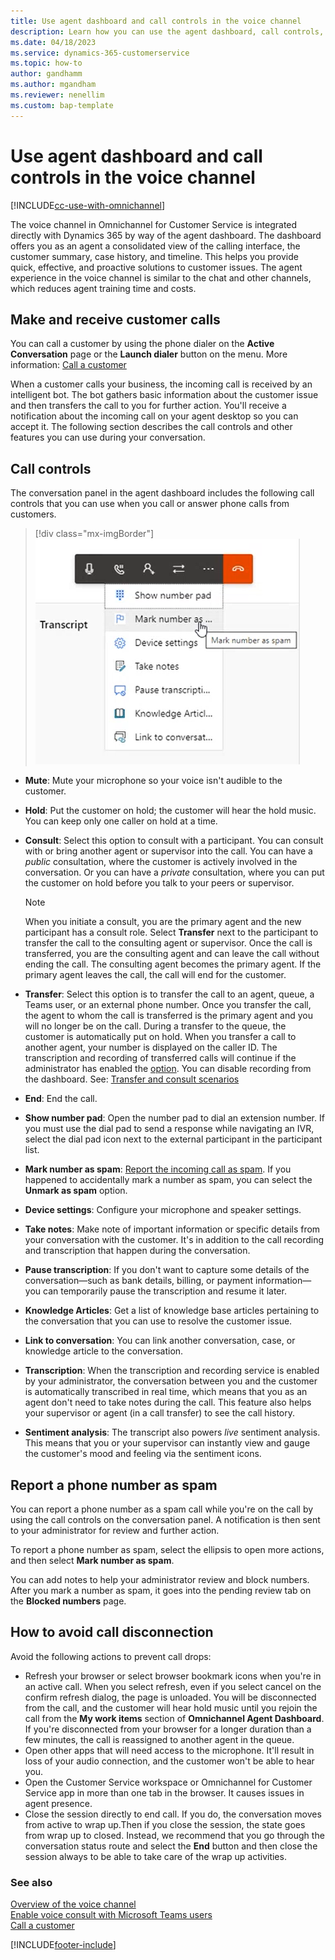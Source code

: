 ```yaml
---
title: Use agent dashboard and call controls in the voice channel
description: Learn how you can use the agent dashboard, call controls, and make and receive customer calls in Omnichannel for Customer Service.
ms.date: 04/18/2023
ms.service: dynamics-365-customerservice
ms.topic: how-to
author: gandhamm
ms.author: mgandham
ms.reviewer: nenellim
ms.custom: bap-template
---
```


# Use agent dashboard and call controls in the voice channel

[!INCLUDE[cc-use-with-omnichannel](../includes/cc-use-with-omnichannel.md)]

The voice channel in Omnichannel for Customer Service is integrated directly with Dynamics 365 by way of the agent dashboard. The dashboard offers you as an agent a consolidated view of the calling interface, the customer summary, case history, and timeline. This helps you provide quick, effective, and proactive solutions to customer issues. The agent experience in the voice channel is similar to the chat and other channels, which reduces agent training time and costs.

## Make and receive customer calls

You can call a customer by using the phone dialer on the **Active Conversation** page or the **Launch dialer** button on the menu. More information: [Call a customer](voice-channel-call-customer.md)

When a customer calls your business, the incoming call is received by an intelligent bot. The bot gathers basic information about the customer issue and then transfers the call to you for further action. You'll receive a notification about the incoming call on your agent desktop so you can accept it. The following section describes the call controls and other features you can use during your conversation.

## Call controls

The conversation panel in the agent dashboard includes the following call controls that you can use when you call or answer phone calls from customers.

> [!div class="mx-imgBorder"]
> ![Screenshot of call controls.](./media/voice-channel-call-controls.png)

- **Mute**: Mute your microphone so your voice isn't audible to the customer.
- **Hold**: Put the customer on hold; the customer will hear the hold music. You can keep only one caller on hold at a time.
- **Consult**: Select this option to consult with a participant. You can consult with or bring another agent or supervisor into the call. You can have a *public* consultation, where the customer is actively involved in the conversation. Or you can have a *private* consultation, where you can put the customer on hold before you talk to your peers or supervisor.

  > [!NOTE]
  > When you initiate a consult, you are the primary agent and the new participant has a consult role. Select **Transfer** next to the participant to transfer the call to the consulting agent or supervisor. Once the call is transferred, you are the consulting agent and can leave the call without ending the call. The consulting agent becomes the primary agent. If the primary agent leaves the call, the call will end for the customer.

- **Transfer**: Select this option is to transfer the call to an agent, queue, a Teams user, or an external phone number. Once you transfer the call, the agent to whom the call is transferred is the primary agent and you will no longer be on the call. 
    During a transfer to the queue, the customer is automatically put on hold. When you transfer a call to another agent, your number is displayed on the caller ID. The transcription and recording of transferred calls will continue if the administrator has enabled the [option](voice-channel-configure-transcripts.md#enable-call-recording-and-transcription-for-voice). You can disable recording from the dashboard. See: [Transfer and consult scenarios](voice-channel-transfer-consult.md)
- **End**: End the call.
- **Show number pad**: Open the number pad to dial an extension number. If you must use the dial pad to send a response while navigating an IVR, select the dial pad icon next to the external participant in the participant list.
- **Mark number as spam**: [Report the incoming call as spam](#report-a-phone-number-as-spam). If you happened to accidentally mark a number as spam, you can select the **Unmark as spam** option.
- **Device settings**: Configure your microphone and speaker settings.
- **Take notes**: Make note of important information or specific details from your conversation with the customer. It's in addition to the call recording and transcription that happen during the conversation.
- **Pause transcription**: If you don't want to capture some details of the conversation—such as bank details, billing, or payment information—you can temporarily pause the transcription and resume it later.
- **Knowledge Articles**: Get a list of knowledge base articles pertaining to the conversation that you can use to resolve the customer issue.
- **Link to conversation**: You can link another conversation, case, or knowledge article to the conversation.
- **Transcription**: When the transcription and recording service is enabled by your administrator, the conversation between you and the customer is automatically transcribed in real time, which means that you as an agent don't need to take notes during the call. This feature also helps your supervisor or agent (in a call transfer) to see the call history.
- **Sentiment analysis**: The transcript also powers *live* sentiment analysis. This means that you or your supervisor can instantly view and gauge the customer's mood and feeling via the sentiment icons.

## Report a phone number as spam

You can report a phone number as a spam call while you're on the call by using the call controls on the conversation panel. A notification is then sent to your administrator for review and further action.

To report a phone number as spam, select the ellipsis to open more actions, and then select **Mark number as spam**.

You can add notes to help your administrator review and block numbers. After you mark a number as spam, it goes into the pending review tab on the **Blocked numbers** page.

## How to avoid call disconnection

Avoid the following actions to prevent call drops:

- Refresh your browser or select browser bookmark icons when you're in an active call. When you select refresh, even if you select cancel on the confirm refresh dialog, the page is unloaded. You will be disconnected from the call, and the customer will hear hold music until you rejoin the call from the **My work items** section of **Omnichannel Agent Dashboard**. If you're disconnected from your browser for a longer duration than a few minutes, the call is reassigned to another agent in the queue.
- Open other apps that will need access to the microphone. It'll result in loss of your audio connection, and the customer won't be able to hear you.
- Open the Customer Service workspace or Omnichannel for Customer Service app in more than one tab in the browser. It causes issues in agent presence.
- Close the session directly to end call. If you do, the conversation moves from active to wrap up.Then if you close the session, the state goes from wrap up to closed. Instead, we recommend that you go through the conversation status route and select the **End** button and then close the session always to be able to take care of the wrap up activities.

### See also

[Overview of the voice channel](voice-channel.md)  
[Enable voice consult with Microsoft Teams users](voice-consult-microsoft-teams-user.md)  
[Call a customer](voice-channel-call-customer.md)  

[!INCLUDE[footer-include](../includes/footer-banner.md)]
